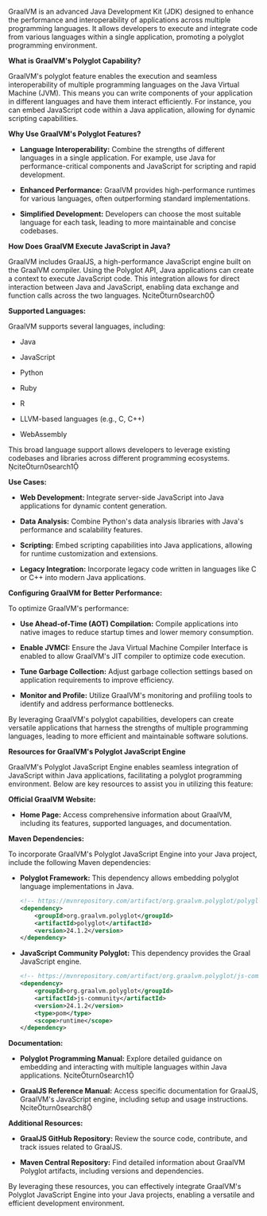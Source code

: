 GraalVM is an advanced Java Development Kit (JDK) designed to enhance the performance and interoperability of applications across multiple programming languages. It allows developers to execute and integrate code from various languages within a single application, promoting a polyglot programming environment.

**What is GraalVM's Polyglot Capability?**

GraalVM's polyglot feature enables the execution and seamless interoperability of multiple programming languages on the Java Virtual Machine (JVM). This means you can write components of your application in different languages and have them interact efficiently. For instance, you can embed JavaScript code within a Java application, allowing for dynamic scripting capabilities.

**Why Use GraalVM's Polyglot Features?**

- **Language Interoperability:** Combine the strengths of different languages in a single application. For example, use Java for performance-critical components and JavaScript for scripting and rapid development.

- **Enhanced Performance:** GraalVM provides high-performance runtimes for various languages, often outperforming standard implementations.

- **Simplified Development:** Developers can choose the most suitable language for each task, leading to more maintainable and concise codebases.

**How Does GraalVM Execute JavaScript in Java?**

GraalVM includes GraalJS, a high-performance JavaScript engine built on the GraalVM compiler. Using the Polyglot API, Java applications can create a context to execute JavaScript code. This integration allows for direct interaction between Java and JavaScript, enabling data exchange and function calls across the two languages. citeturn0search0

**Supported Languages:**

GraalVM supports several languages, including:

- Java

- JavaScript

- Python

- Ruby

- R

- LLVM-based languages (e.g., C, C++)

- WebAssembly

This broad language support allows developers to leverage existing codebases and libraries across different programming ecosystems. citeturn0search1

**Use Cases:**

- **Web Development:** Integrate server-side JavaScript into Java applications for dynamic content generation.

- **Data Analysis:** Combine Python's data analysis libraries with Java's performance and scalability features.

- **Scripting:** Embed scripting capabilities into Java applications, allowing for runtime customization and extensions.

- **Legacy Integration:** Incorporate legacy code written in languages like C or C++ into modern Java applications.

**Configuring GraalVM for Better Performance:**

To optimize GraalVM's performance:

- **Use Ahead-of-Time (AOT) Compilation:** Compile applications into native images to reduce startup times and lower memory consumption.

- **Enable JVMCI:** Ensure the Java Virtual Machine Compiler Interface is enabled to allow GraalVM's JIT compiler to optimize code execution.

- **Tune Garbage Collection:** Adjust garbage collection settings based on application requirements to improve efficiency.

- **Monitor and Profile:** Utilize GraalVM's monitoring and profiling tools to identify and address performance bottlenecks.

By leveraging GraalVM's polyglot capabilities, developers can create versatile applications that harness the strengths of multiple programming languages, leading to more efficient and maintainable software solutions. 


​**Resources for GraalVM's Polyglot JavaScript Engine**

GraalVM's Polyglot JavaScript Engine enables seamless integration of JavaScript within Java applications, facilitating a polyglot programming environment. Below are key resources to assist you in utilizing this feature:

**Official GraalVM Website:**

- **Home Page:** Access comprehensive information about GraalVM, including its features, supported languages, and documentation.

**Maven Dependencies:**

To incorporate GraalVM's Polyglot JavaScript Engine into your Java project, include the following Maven dependencies:

- **Polyglot Framework:** This dependency allows embedding polyglot language implementations in Java.

  ```xml
  <!-- https://mvnrepository.com/artifact/org.graalvm.polyglot/polyglot -->
  <dependency>
      <groupId>org.graalvm.polyglot</groupId>
      <artifactId>polyglot</artifactId>
      <version>24.1.2</version>
  </dependency>
  ```

- **JavaScript Community Polyglot:** This dependency provides the Graal JavaScript engine.

  ```xml
  <!-- https://mvnrepository.com/artifact/org.graalvm.polyglot/js-community -->
  <dependency>
      <groupId>org.graalvm.polyglot</groupId>
      <artifactId>js-community</artifactId>
      <version>24.1.2</version>
      <type>pom</type>
      <scope>runtime</scope>
  </dependency>
  ```

**Documentation:**

- **Polyglot Programming Manual:** Explore detailed guidance on embedding and interacting with multiple languages within Java applications. citeturn0search1

- **GraalJS Reference Manual:** Access specific documentation for GraalJS, GraalVM's JavaScript engine, including setup and usage instructions. citeturn0search8

**Additional Resources:**

- **GraalJS GitHub Repository:** Review the source code, contribute, and track issues related to GraalJS.

- **Maven Central Repository:** Find detailed information about GraalVM Polyglot artifacts, including versions and dependencies.

By leveraging these resources, you can effectively integrate GraalVM's Polyglot JavaScript Engine into your Java projects, enabling a versatile and efficient development environment. 
